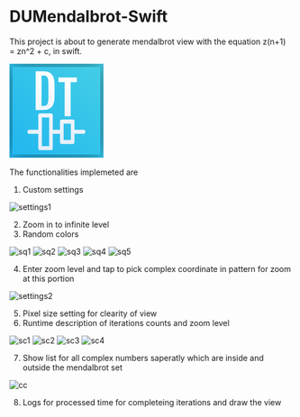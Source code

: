 # DUMendalbrot-Swift
This project is about to generate mendalbrot view with the equation z(n+1) = zn^2 + c, in swift.

![Screenshot](https://github.com/Dhaval1094/DTScrollableTabbar-Swift/blob/master/Screenshots/Logo/icon_logo.png)

The functionalities implemeted are 

1. Custom settings

![settings1](https://github.com/Dhaval1094/DUMendelbrot-Swift/blob/master/Images/Settings1.png)

2. Zoom in to infinite level
3. Random colors

![sq1](https://github.com/Dhaval1094/DUMendelbrot-Swift/blob/master/Images/sq1.png)
![sq2](https://github.com/Dhaval1094/DUMendelbrot-Swift/blob/master/Images/sq2.png)
![sq3](https://github.com/Dhaval1094/DUMendelbrot-Swift/blob/master/Images/sq3.png)
![sq4](https://github.com/Dhaval1094/DUMendelbrot-Swift/blob/master/Images/sq4.png)
![sq5](https://github.com/Dhaval1094/DUMendelbrot-Swift/blob/master/Images/sq5.png)

4. Enter zoom level and tap to pick complex coordinate in pattern for zoom at this portion

![settings2](https://github.com/Dhaval1094/DUMendelbrot-Swift/blob/master/Images/Settings2.png)

5. Pixel size setting for clearity of view
6. Runtime description of iterations counts and zoom level 

![sc1](https://github.com/Dhaval1094/DUMendelbrot-Swift/blob/master/Images/sc1.png)
![sc2](https://github.com/Dhaval1094/DUMendelbrot-Swift/blob/master/Images/sc2.png)
![sc3](https://github.com/Dhaval1094/DUMendelbrot-Swift/blob/master/Images/sc3.png)
![sc4](https://github.com/Dhaval1094/DUMendelbrot-Swift/blob/master/Images/sc4.png)

7. Show list for all complex numbers saperatly which are inside and outside the mendalbrot set

![cc](https://github.com/Dhaval1094/DUMendelbrot-Swift/blob/master/Images/cc.png)

8. Logs for processed time for completeing iterations and draw the view 






